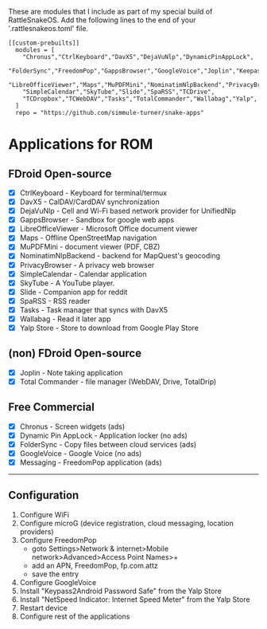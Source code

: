 These are modules that I include as part of my special build of RattleSnakeOS.
Add the following lines to the end of your '.rattlesnakeos.toml' file.

    [[custom-prebuilts]]
      modules = [
        "Chronus","CtrlKeyboard","DavX5","DejaVuNlp","DynamicPinAppLock",
        "FolderSync","FreedomPop","GappsBrowser","GoogleVoice","Joplin","KeepassAndroid",
        "LibreOfficeViewer","Maps","MuPDFMini","NominatimNlpBackend","PrivacyBrowser",
        "SimpleCalendar","SkyTube","Slide","SpaRSS","TCDrive",
        "TCDropbox","TCWebDAV","Tasks","TotalCommander","Wallabag","Yalp",
      ]
      repo = "https://github.com/simmule-turner/snake-apps"


# Applications for ROM

## FDroid Open-source
- [x] CtrlKeyboard - Keyboard for terminal/termux
- [x] DavX5 - CalDAV/CardDAV synchronization
- [x] DejaVuNlp - Cell and Wi-Fi based network provider for UnifiedNlp
- [x] GappsBrowser - Sandbox for google web apps
- [x] LibreOfficeViewer - Microsoft Office document viewer
- [x] Maps - Offline OpenStreetMap navigation
- [x] MuPDFMini - document viewer (PDF, CBZ)
- [x] NominatimNlpBackend - backend for MapQuest's geocoding
- [x] PrivacyBrowser - A privacy web browser
- [x] SimpleCalendar - Calendar application
- [x] SkyTube - A YouTube player.
- [x] Slide - Companion app for reddit
- [x] SpaRSS - RSS reader
- [x] Tasks - Task manager that syncs with DavX5
- [x] Wallabag - Read it later app
- [x] Yalp Store - Store to download from Google Play Store

## (non) FDroid Open-source
- [x] Joplin - Note taking application
- [x] Total Commander - file manager (WebDAV, Drive, TotalDrip)

## Free Commercial
- [x] Chronus - Screen widgets (ads)
- [x] Dynamic Pin AppLock - Application locker (no ads)
- [x] FolderSync - Copy files between cloud services (ads)
- [x] GoogleVoice - Google Voice (no ads)
- [x] Messaging - FreedomPop application (ads)

***
## Configuration

1. Configure WiFi 
1. Configure microG (device registration, cloud messaging, location providers)
1. Configure FreedomPop
     - goto Settings>Network & internet>Mobile network>Advanced>Access Point Names>+
     - add an APN, FreedomPop, fp.com.attz
     - save the entry
1. Configure GoogleVoice
1. Install "Keypass2Android Password Safe" from the Yalp Store
1. Install "NetSpeed Indicator: Internet Speed Meter" from the Yalp Store
1. Restart device
1. Configure rest of the applications
